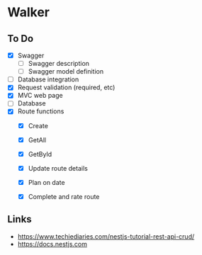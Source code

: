 # Walker

## To Do

- [x] Swagger
  - [ ] Swagger description
  - [ ] Swagger model definition
- [ ] Database integration
- [x] Request validation (required, etc)
- [x] MVC web page
- [ ] Database
- [x] Route functions
  - [x] Create
  - [x] GetAll
  - [x] GetById
  - [x] Update route details
  - [x] Plan on date
  - [x] Complete and rate route


## Links

- https://www.techiediaries.com/nestjs-tutorial-rest-api-crud/
- https://docs.nestjs.com